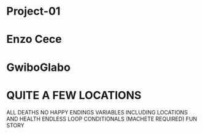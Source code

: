 # Project-01

# Enzo Cece

# GwiboGlabo

# QUITE A FEW LOCATIONS
ALL DEATHS NO HAPPY ENDINGS
VARIABLES INCLUDING LOCATIONS AND HEALTH
ENDLESS LOOP
CONDITIONALS (MACHETE REQUIRED)
FUN STORY
